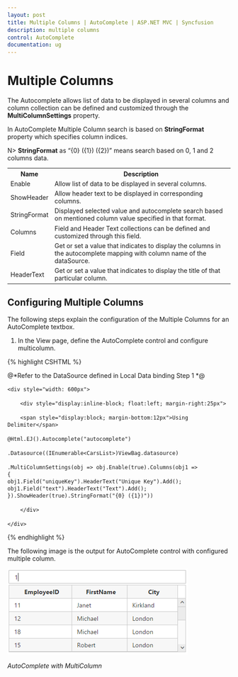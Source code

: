 ```yaml
---
layout: post
title: Multiple Columns | AutoComplete | ASP.NET MVC | Syncfusion
description: multiple columns
control: AutoComplete
documentation: ug
---
```


# Multiple Columns

The Autocomplete allows list of data to be displayed in several columns and column collection can be defined and customized through the **MultiColumnSettings** property.

In AutoComplete Multiple Column search is based on **StringFormat** property which specifies column indices.

N> **StringFormat** as “{0} ({1}) ({2})” means search based on 0, 1 and 2 columns data.

<table><tr><th>Name</th><th>Description</th></tr>
<tr><td>Enable</td><td>Allow list of data to be displayed in several columns.</td></tr>
<tr><td>ShowHeader</td><td>Allow header text to be displayed in corresponding columns.</td></tr>
<tr><td>StringFormat</td><td>Displayed selected value and autocomplete search based on mentioned column value specified in that format.</td></tr>
<tr><td>Columns</td><td>Field and Header Text collections can be defined and customized through this field.</td></tr>
<tr><td>Field</td><td>Get or set a value that indicates to display the columns in the autocomplete mapping with column name of the dataSource. </td></tr>
<tr><td>HeaderText</td><td>Get or set a value that indicates to display the title of that particular column.</td></tr></table>


## Configuring Multiple Columns

The following steps explain the configuration of the Multiple Columns for an AutoComplete textbox.

1.	In the View page, define the AutoComplete control and configure multicolumn.


{% highlight CSHTML %}

@*Refer to the DataSource defined in Local Data binding Step 1 *@

    <div style="width: 600px">

        <div style="display:inline-block; float:left; margin-right:25px">

        <span style="display:block; margin-bottom:12px">Using Delimiter</span> 

    @Html.EJ().Autocomplete("autocomplete")

    .Datasource((IEnumerable<CarsList>)ViewBag.datasource)
        
    .MultiColumnSettings(obj => obj.Enable(true).Columns(obj1 =>
    {
    obj1.Field("uniqueKey").HeaderText("Unique Key").Add();
    obj1.Field("text").HeaderText("Text").Add();
    }).ShowHeader(true).StringFormat("{0} ({1})"))

        </div>
        
    </div>

{% endhighlight %}



The following image is the output for AutoComplete control with configured multiple column.



![](multicolumn_images/multicolumn_img1.png)



_AutoComplete with MultiColumn_

